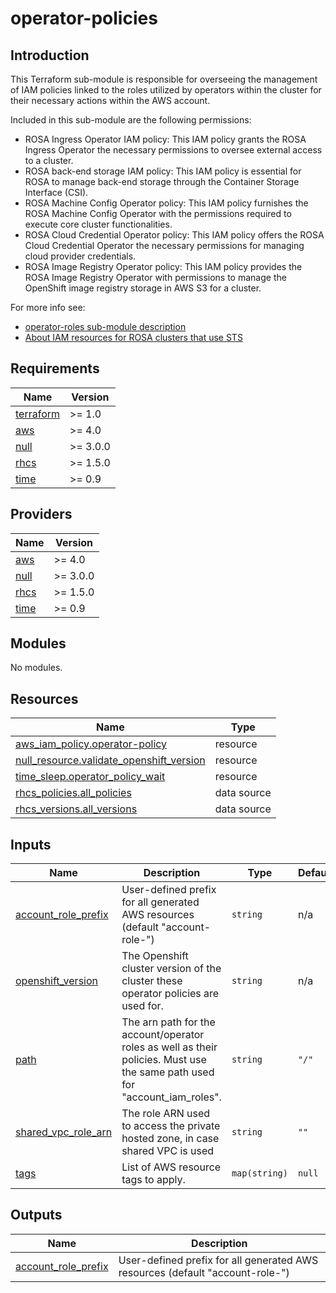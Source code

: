 # operator-policies

## Introduction

This Terraform sub-module is responsible for overseeing the management of IAM policies linked to the roles utilized by operators within the cluster for their necessary actions within the AWS account.

Included in this sub-module are the following permissions:
- ROSA Ingress Operator IAM policy: This IAM policy grants the ROSA Ingress Operator the necessary permissions to oversee external access to a cluster.
- ROSA back-end storage IAM policy: This IAM policy is essential for ROSA to manage back-end storage through the Container Storage Interface (CSI).
- ROSA Machine Config Operator policy: This IAM policy furnishes the ROSA Machine Config Operator with the permissions required to execute core cluster functionalities.
- ROSA Cloud Credential Operator policy: This IAM policy offers the ROSA Cloud Credential Operator the necessary permissions for managing cloud provider credentials.
- ROSA Image Registry Operator policy: This IAM policy provides the ROSA Image Registry Operator with permissions to manage the OpenShift image registry storage in AWS S3 for a cluster.

For more info see:

- [operator-roles sub-module description](../operator-roles/README.md)
- [About IAM resources for ROSA clusters that use STS](https://docs.openshift.com/rosa/rosa_architecture/rosa-sts-about-iam-resources.html#rosa-sts-about-iam-resources)

<!-- BEGIN_AUTOMATED_TF_DOCS_BLOCK -->
## Requirements

| Name | Version |
|------|---------|
| <a name="requirement_terraform"></a> [terraform](#requirement\_terraform) | >= 1.0 |
| <a name="requirement_aws"></a> [aws](#requirement\_aws) | >= 4.0 |
| <a name="requirement_null"></a> [null](#requirement\_null) | >= 3.0.0 |
| <a name="requirement_rhcs"></a> [rhcs](#requirement\_rhcs) | >= 1.5.0 |
| <a name="requirement_time"></a> [time](#requirement\_time) | >= 0.9 |

## Providers

| Name | Version |
|------|---------|
| <a name="provider_aws"></a> [aws](#provider\_aws) | >= 4.0 |
| <a name="provider_null"></a> [null](#provider\_null) | >= 3.0.0 |
| <a name="provider_rhcs"></a> [rhcs](#provider\_rhcs) | >= 1.5.0 |
| <a name="provider_time"></a> [time](#provider\_time) | >= 0.9 |

## Modules

No modules.

## Resources

| Name | Type |
|------|------|
| [aws_iam_policy.operator-policy](https://registry.terraform.io/providers/hashicorp/aws/latest/docs/resources/iam_policy) | resource |
| [null_resource.validate_openshift_version](https://registry.terraform.io/providers/hashicorp/null/latest/docs/resources/resource) | resource |
| [time_sleep.operator_policy_wait](https://registry.terraform.io/providers/hashicorp/time/latest/docs/resources/sleep) | resource |
| [rhcs_policies.all_policies](https://registry.terraform.io/providers/terraform-redhat/rhcs/latest/docs/data-sources/policies) | data source |
| [rhcs_versions.all_versions](https://registry.terraform.io/providers/terraform-redhat/rhcs/latest/docs/data-sources/versions) | data source |

## Inputs

| Name | Description | Type | Default | Required |
|------|-------------|------|---------|:--------:|
| <a name="input_account_role_prefix"></a> [account\_role\_prefix](#input\_account\_role\_prefix) | User-defined prefix for all generated AWS resources (default "account-role-<random>") | `string` | n/a | yes |
| <a name="input_openshift_version"></a> [openshift\_version](#input\_openshift\_version) | The Openshift cluster version of the cluster these operator policies are used for. | `string` | n/a | yes |
| <a name="input_path"></a> [path](#input\_path) | The arn path for the account/operator roles as well as their policies. Must use the same path used for "account\_iam\_roles". | `string` | `"/"` | no |
| <a name="input_shared_vpc_role_arn"></a> [shared\_vpc\_role\_arn](#input\_shared\_vpc\_role\_arn) | The role ARN used to access the private hosted zone, in case shared VPC is used | `string` | `""` | no |
| <a name="input_tags"></a> [tags](#input\_tags) | List of AWS resource tags to apply. | `map(string)` | `null` | no |

## Outputs

| Name | Description |
|------|-------------|
| <a name="output_account_role_prefix"></a> [account\_role\_prefix](#output\_account\_role\_prefix) | User-defined prefix for all generated AWS resources (default "account-role-<random>") |
<!-- END_AUTOMATED_TF_DOCS_BLOCK -->
